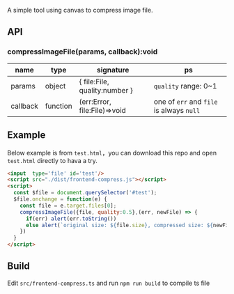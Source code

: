 A simple tool using canvas to compress image file.

## API
### compressImageFile(params, callback):void
name | type |signature | ps
---|--- |--- | ---
params | object | { file:File, quality:number } | `quality` range: 0~1
callback | function | (err:Error, file:File)=>void | one of `err` and `file` is always `null`

## Example
Below example is from `test.html`，you can download this repo and open `test.html` directly to hava a try.
```html
<input  type='file' id='test'/>
<script src="./dist/frontend-compress.js"></script>
<script>
  const $file = document.querySelector('#test');
  $file.onchange = function(e) {
    const file = e.target.files[0];
    compressImageFile({file, quality:0.5},(err, newFile) => {
      if(err) alert(err.toString())
      else alert(`original size: ${file.size}, compressed size: ${newFile.size}`)
    })
  }
</script>
```

## Build
Edit `src/frontend-compress.ts` and run `npm run build` to compile ts file